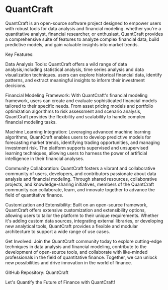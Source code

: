 # QuantCraft
QuantCraft is an open-source software project designed to empower users with robust tools for data analysis and financial modeling. whether you're a quantitative analyst, financial researcher,  or enthusiast, QuantCraft provides a comprehensive suite of features to analyze complex financial data, build predictive models, and gain valuable insights into market trends.

 Key Features:
 
 Data Analysis Tools: QuantCraft offers a wild range of data analysis,including statistical analysis, time series analysis and data visualization techniques. users can explore historical financial data, identify patterns, and extract meaningful insights to inform their investment decisions.
 
 Financial Modeling Framework: With QuantCraft's financial modeling framework, users can create and evaluate sophisticated financial models tailored to their specific needs. From asset pricing models and portfolio optimization algorithms to risk assessment and scenario analysis, QuantCraft provides the flexibility and scalability to handle complex financial modeling tasks.
 
Machine Learning Integration: Leveraging advanced machine learning algorithms, QuantCraft enables users to develop predictive models for forecasting market trends, identifying trading opportunities, and managing investment risk. The platform supports supervised and unsupervised learning techniques, allowing users to harness the power of artificial intelligence in their financial analyses.

Community Collaboration: QuantCraft fosters a vibrant and collaborative community of users, developers, and contributors passionate about data analysis and financial modeling. Through shared resources, collaborative projects, and knowledge-sharing initiatives, members of the QuantCraft community can collaborate, learn, and innovate together to advance the field of quantitative finance.

Customization and Extensibility: Built on an open-source framework, QuantCraft offers extensive customization and extensibility options, allowing users to tailor the platform to their unique requirements. Whether it's adding custom data sources, integrating external libraries, or developing new analytical tools, QuantCraft provides a flexible and modular architecture to support a wide range of use cases.

Get Involved: Join the QuantCraft community today to explore cutting-edge techniques in data analysis and financial modeling, contribute to the development of open-source tools, and collaborate with like-minded professionals in the field of quantitative finance. Together, we can unlock new possibilities and drive innovation in the world of finance.

GitHub Repository: QuantCraft

Let's Quantify the Future of Finance with QuantCraft!
 
